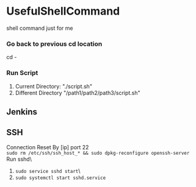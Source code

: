 # UsefulShellCommand
shell command just for me

### Go back to previous cd location
cd -
### Run Script
1. Current Directory: "./script.sh"
2. Different Directory "/path1/path2/path3/script.sh"


## Jenkins

## SSH
Connection Reset By [ip] port 22\
`sudo rm /etc/ssh/ssh_host_* && sudo dpkg-reconfigure openssh-server`\
Run sshd\
1. `sudo service sshd start`\
2. `sudo systemctl start sshd.service`

